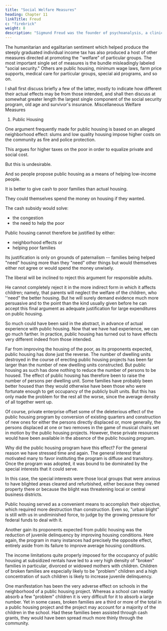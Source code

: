 ```yaml
---
title: "Social Welfare Measures"
heading: Chapter 11
linkTitle: Freud
c: "firebrick"
weight: 8
description: "Sigmund Freud was the founder of psychoanalysis, a clinical method for evaluating and treating pathologies through dialogue with a patient"
---
```




The humanitarian and egalitarian sentiment which helped produce the steeply graduated individual income tax has also produced a host of other measures directed at promoting the ''welfare" of particular groups. The most important single set of measures is the bundle misleadingly labeled "social security." Others are public housing, minimum wage laws, farm price supports, medical care for particular groups, special aid programs, and so on.

I shall first discuss briefly a few of the latter, mostly to indicate how
different their actual effects may be from those intended, and shall then discuss
at somewhat greater length the largest single component of the social security
program, old age and survivor's insurance.
Miscellaneous Welfare Measures

1. Public Housing 

One argument frequently made for public housing is based on an alleged neighborhood effect: slums and low quality housing impose higher costs on the community as fire and police protection. 

This argues for higher taxes on the poor in order to equalize private and social cost.

<!--  the kind of housing that adds to social costs
since this would tend  -->

But this is undesirable.

And so people propose public housing as a means of helping low-income people. 

<!-- If this be the case, why subsidize housing in particular?  -->

<!-- If funds are to be used to help the poor, would they not be used more effectively by being given in cash rather than in kind?  -->

It is better to give cash to poor families than actual housing. 

<!-- Surely, the families being helped would rather have" a given sum in cash than in the form of housing.  -->

They could themselves spend the money on housing if they wanted. 

<!-- Hence, they would never be worse off if given cash; if they regarded other needs as more
important, they would be better off.  -->

The cash subsidy would solve:
- the congestion
- the need to help the poor

<!--  the neighborhood effect as well as the subsidy in kind, since if it were not used to
buy housing it would be available to pay extra taxes justified by the
neighborhood effect. -->

Public housing cannot therefore be justified by either:
- neighborhood effects or
- helping poor families

Its justification is only on grounds of paternalism -- families being helped "need" housing more than they "need" other things but would themselves either not agree or would spend the money unwisely. 

The liberal will be inclined to reject this argument for responsible adults. 

He cannot completely reject it in the more indirect form in
which it affects children; namely, that parents will neglect the welfare of the
children, who ''need" the better housing. But he will surely demand evidence
much more persuasive and to the point than the kind usually given before he can
accept this final argument as adequate justification for large expenditures on
public housing.

 So much could have been said in the abstract, in advance of actual
experience with public housing. Now that we have had experience, we can go
much farther. In practice, public housing has turned out to have effects very
different indeed from those intended.

 Far from improving the housing of the poor, as its proponents expected,
public housing has done just the reverse. The number of dwelling units
destroyed in the course of erecting public housing projects has been far larger
than the number of new dwelling units constructed. But public housing as such
has done nothing to reduce the number of persons to be housed. The effect of
public housing has therefore been to raise the number of persons per dwelling
unit. Some families have probably been better housed than they would otherwise
have been those who were fortunate enough to get occupancy of the publicly
built units. But this has only made the problem for the rest all the worse, since
the average density of all together went up.

 Of course, private enterprise offset some of the deleterious effect of the
public housing program by conversion of existing quarters and construction of
new ones for either the persons directly displaced or, more generally, the
persons displaced at one or two removes in the game of musical chairs set in
motion by the public housing projects. However, these private resources would
have been available in the absence of the public housing program.

 Why did the public housing program have this effect? For the general
reason we have stressed time and again. The general interest that motivated
many to favor instituting the program is diffuse and transitory. Once the program
was adopted, it was bound to be dominated by the special interests that it could
serve. 

In this case, the special interests were those local groups that were
anxious to have blighted areas cleared and refurbished, either because they
owned property there or because the blight was threatening local or central
business districts. 

Public housing served as a convenient means to accomplish
their objective, which required more destruction than construction.
 Even so, "urban blight" is still with us in undiminished force, to judge by
the growing pressure for federal funds to deal with it.
 
Another gain its proponents expected from public housing was the reduction of juvenile delinquency by improving housing conditions. Here again, the program in many instances had precisely the opposite effect, entirely aside from its failure to improve average housing conditions. 

The income limitations quite properly imposed for the occupancy of public housing at subsidized rentals have led to a very high density of "broken" families in particular, divorced or widowed mothers with children. Children of broken families are especially likely to be "problem" children and a high concentration of such children is likely to increase juvenile delinquency. 

One manifestation has been the very adverse effect on schools in the neighborhood of a public housing project. Whereas a school can readily absorb a few "problem" children it is very difficult for it to absorb a large number. Yet in some cases, broken families are a third or more of the total in a public housing project and the project may account for a majority of the children in the school. Had these families been assisted through cash grants, they would have been spread much more thinly through the community.
